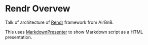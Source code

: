 # Rendr Overvew

Talk of architecture of [Rendr](https://github.com/airbnb/rendr-app-template) framework from AirBnB.

This uses [MarkdownPresenter](https://github.com/jsakamoto/MarkdownPresenter) to show Markdown script as a HTML presentation.
